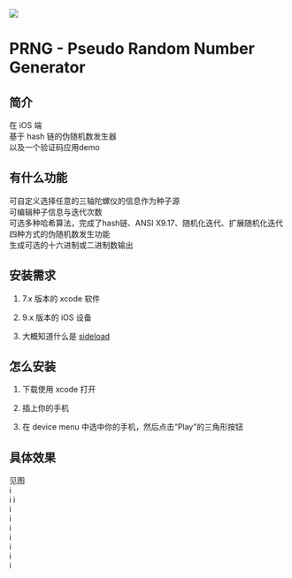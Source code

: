 ![](http://ww1.sinaimg.cn/large/a243ad6cjw1ezhszdvg72j21hc0u075n.jpg)
# PRNG - Pseudo Random Number Generator
## 简介
在 iOS 端  
基于 hash 链的伪随机数发生器  
以及一个验证码应用demo  
## 有什么功能  
可自定义选择任意的三轴陀螺仪的信息作为种子源  
可编辑种子信息与迭代次数  
可选多种哈希算法，完成了hash链、ANSI X9.17、随机化迭代、扩展随机化迭代四种方式的伪随机数发生功能  
生成可选的十六进制或二进制数输出  
## 安装需求
1.  7.x 版本的 xcode 软件  

2.  9.x 版本的 iOS 设备  

3.  大概知道什么是 [sideload](http://bouk.co/blog/sideload-iphone/)  

## 怎么安装  
1.  下载使用 xcode 打开

2.  插上你的手机

3.  在 device menu 中选中你的手机，然后点击“Play”的三角形按钮  

## 具体效果
见图  
i[](http://ww2.sinaimg.cn/large/a243ad6cjw1ezhtlq0i88j20gg0re41f.jpg)  
i[](http://ww2.sinaimg.cn/large/a243ad6cjw1ezhtlssu18j20gg0ren09.jpg) 
i[](http://ww4.sinaimg.cn/large/a243ad6cjw1ezhtlvdd3qj20gg0rewh1.jpg)  
i[](http://ww1.sinaimg.cn/large/a243ad6cjw1ezhtlxsbj2j20gg0reabb.jpg)  
i[](http://ww4.sinaimg.cn/large/a243ad6cjw1ezhtm45pjtj20gg0rejuw.jpg)  
i[](http://ww2.sinaimg.cn/large/a243ad6cjw1ezhtm6hm59j20gg0ret9j.jpg)  
i[](http://ww1.sinaimg.cn/large/a243ad6cjw1ezhtm8e77vj20gg0regn1.jpg)  
i[](http://ww1.sinaimg.cn/large/a243ad6cjw1ezhtmaw182j20gg0rewfx.jpg)  
i[](http://ww4.sinaimg.cn/large/a243ad6cjw1ezhtmdo2ocj20gg0reacd.jpg)  
i[](http://ww1.sinaimg.cn/large/a243ad6cjw1ezhtmgnfraj20gg0redhd.jpg)  
